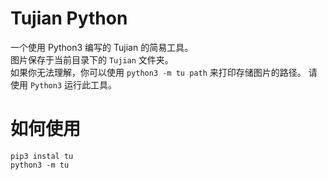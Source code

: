 # Tujian Python
一个使用 Python3 编写的 Tujian 的简易工具。  
图片保存于当前目录下的 `Tujian` 文件夹。  
如果你无法理解，你可以使用 `python3 -m tu path` 来打印存储图片的路径。
请使用 `Python3` 运行此工具。  

# 如何使用
```
pip3 instal tu
python3 -m tu
```